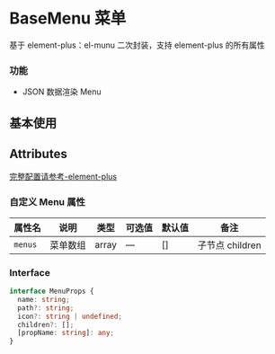 # BaseMenu 菜单

基于 element-plus：el-munu 二次封装，支持 element-plus 的所有属性

### 功能

- JSON 数据渲染 Menu

## 基本使用

<demo src="./basic.vue"></demo>

## Attributes

[完整配置请参考-element-plus](https://element-plus.org/zh-CN/component/menu.html)

### 自定义 Menu 属性

| 属性名  | 说明     | 类型  | 可选值 | 默认值 | 备注            |
| ------- | -------- | ----- | ------ | ------ | --------------- |
| `menus` | 菜单数组 | array | —      | []     | 子节点 children |

### Interface

```ts
interface MenuProps {
  name: string;
  path?: string;
  icon?: string | undefined;
  children?: [];
  [propName: string]: any;
}
```
